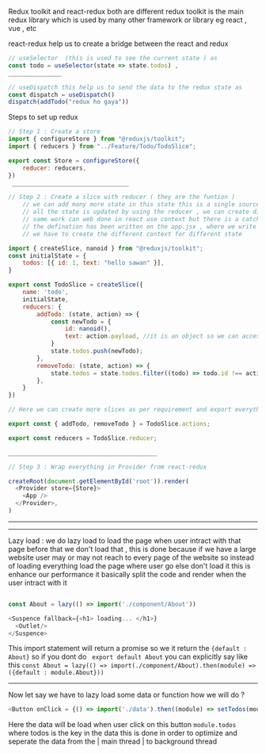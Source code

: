 Redux toolkit and react-redux both are different 
redux toolkit is the main redux library which is used by many other framework or library eg react , vue , etc

react-redux help us to create a bridge between the react and redux 
``` javascript
// useSelector  (this is used to see the current state ) as
const todo = useSelector(state => state.todos) ,
_______________

// useDispatch this help us to send the data to the redux state as
const dispatch = useDispatch()
dispatch(addTodo("redux ho gaya"))
```

Steps to set up redux 

``` javascript
// Step 1 : Create a store
import { configureStore } from "@reduxjs/toolkit";
import { reducers } from "../Feature/Todo/TodoSlice";

export const Store = configureStore({
    reducer: reducers,
})
 _________________________________

// Step 2 : Create a slice with reducer ( they are the funtion )
    // we can add many more state in this state this is a single source or truth 
    // all the state is updated by using the reducer , we can create different slice for different state
    // same work can web done in react use context but there is a catch we don't able to add the funtion defination (eg addTodo = () =>{}) 
    // the defination has been written on the app.jsx , where we write provider value = {addTodo , , ,} and we write the defination for it this may change the state many times
    // we have to create the different context for different state

import { createSlice, nanoid } from "@reduxjs/toolkit";
const initialState = {
    todos: [{ id: 1, text: "hello sawan" }],
}

export const TodoSlice = createSlice({
    name: 'todo',
    initialState,
    reducers: {
        addTodo: (state, action) => {
            const newTodo = {
                id: nanoid(),
                text: action.payload, //it is an object so we can access multiple value as (action.payload.text ,)
            }
            state.todos.push(newTodo);
        },
        removeTodo: (state, action) => {
            state.todos = state.todos.filter((todo) => todo.id !== action.payload)
        },
    }
})

// Here we can create more slices as per requirement and export everything to store 

export const { addTodo, removeTodo } = TodoSlice.actions;

export const reducers = TodoSlice.reducer;

__________________________________________

// Step 3 : Wrap everything in Provider from react-redux

createRoot(document.getElementById('root')).render(
  <Provider store={Store}>
    <App />
  </Provider>,
)
```




____________________________________
____________________________________





Lazy load : we do lazy load to load the page when user intract with that page before that we don't load that , this is done because if we have a large website user may or may not reach to every page of the website so instead of loading everything load the page where user go else don't load it this is enhance our performance 
it basically split the code and render when the user intract with it 
``` Javascript

const About = lazy(() => import('./component/About'))

<Suspence fallback={<h1> loading... </h1>}
  <Outlet/>
</Suspence>

```
This import statement will return a promise so we it return the ``` {default : About} ``` so if you dont do ``` export default About```
you can explicitly say like this ```const About = lazy(() => import(./component/About).then(module) => ({default : module.About})) ```

-------------------
Now let say we have to lazy load some data or function how we will do ?

``` Javascript
<Button onClick = {() => import('./data').then((module) => setTodos(module.todos))}> click </button>
```
Here the data will be load when user click on this button 
``` module.todos ``` where todos is the key in the data this is done in order to optimize and seperate the data from the | main thread | to background thread 

